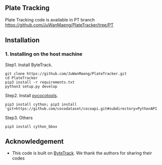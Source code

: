 ## Plate Tracking ##
Plate Tracking code is available in PT branch
https://github.com/JuWanMaeng/PlateTracker/tree/PT



## Installation
### 1. Installing on the host machine
Step1. Install ByteTrack.
```shell
git clone https://github.com/JuWanMaeng/PlateTracker.git
cd PlateTracker
pip3 install -r requirements.txt
python3 setup.py develop
```

Step2. Install [pycocotools](https://github.com/cocodataset/cocoapi).

```shell
pip3 install cython; pip3 install 'git+https://github.com/cocodataset/cocoapi.git#subdirectory=PythonAPI'
```

Step3. Others
```shell
pip3 install cython_bbox
```

## Acknowledgement
* This code is built on [ByteTrack](https://github.com/ifzhang/ByteTrack). We thank the authors for sharing their codes